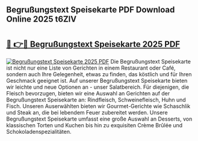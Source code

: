 ## Begrußungstext Speisekarte PDF Download Online 2025 t6ZlV

# <h2><a href="http://gc6wh3i.nevu.top/?p=Begru%c3%9fungstext+Speisekarte">🔗 👉🔴 Begrußungstext Speisekarte 2025 PDF</a></h2>

[![Begrußungstext Speisekarte 2025 PDF](https://i.imgur.com/dBaPXMq.png)](http://gc6wh3i.nevu.top/?p=Begru%c3%9fungstext+Speisekarte)
Die Begrußungstext Speisekarte ist nicht nur eine Liste von Gerichten in einem Restaurant oder Café, sondern auch Ihre Gelegenheit, etwas zu finden, das köstlich und für Ihren Geschmack geeignet ist. Auf unserer Begrußungstext Speisekarte bieten wir leichte und neue Optionen an - unser Salatbereich. Für diejenigen, die Fleisch bevorzugen, bieten wir eine Auswahl an Gerichten auf der Begrußungstext Speisekarte an: Rindfleisch, Schweinefleisch, Huhn und Fisch. Unseren Auserwählten bieten wir Gourmet-Gerichte wie Schaschlik und Steak an, die bei lebendem Feuer zubereitet werden. Unsere Begrußungstext Speisekarte umfasst eine große Auswahl an Desserts, von klassischen Torten und Kuchen bis hin zu exquisiten Crème Brûlée und Schokoladenspezialitäten.
